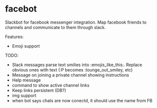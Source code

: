 # facebot

Slackbot for facebook messenger integration. Map facebook friends to channels and communicate to them through slack.

Features:
- Emoji support

TODO:
- Slack messages parse text smilies into :emojis_like_this:. Replace obvious ones with text (:P becomes :tounge_out_smiley, etc)
- Message on joining a private channel showing instructions 
- Help message
- command to show active channel links
- Keep links persistent (DB?)
- img support
- when bot says chats are now conectd, it should use the name from FB
